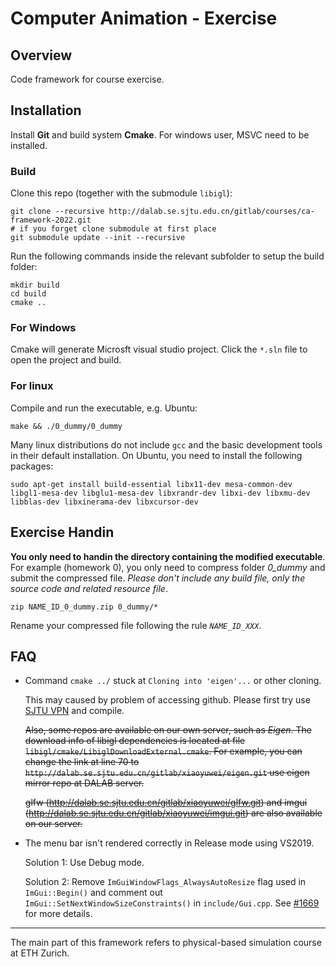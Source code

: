 # Computer Animation - Exercise

## Overview

Code framework for course exercise.

## Installation

Install **Git** and build system **Cmake**. For windows user, MSVC need to be installed.

### Build

Clone this repo (together with the submodule `libigl`):
```
git clone --recursive http://dalab.se.sjtu.edu.cn/gitlab/courses/ca-framework-2022.git
# if you forget clone submodule at first place
git submodule update --init --recursive
``` 

Run the following commands inside the relevant subfolder to setup the build folder:
```
mkdir build
cd build
cmake ..
```

### For Windows

Cmake will generate Microsft visual studio project. Click the `*.sln` file to open the project and build.

### For linux

Compile and run the executable, e.g. Ubuntu:
```
make && ./0_dummy/0_dummy
```

Many linux distributions do not include `gcc` and the basic development tools in their default installation. On Ubuntu, you need to install the following packages:

```
sudo apt-get install build-essential libx11-dev mesa-common-dev libgl1-mesa-dev libglu1-mesa-dev libxrandr-dev libxi-dev libxmu-dev libblas-dev libxinerama-dev libxcursor-dev
```

## Exercise Handin

**You only need to handin the directory containing the modified executable**. For example (homework 0), you only need to compress folder *0_dummy* and submit the compressed file. *Please don't include any build file, only the source code and related resource file*.

```
zip NAME_ID_0_dummy.zip 0_dummy/*
```

Rename your compressed file following the rule *`NAME_ID_XXX`*.


## FAQ

* Command `cmake ../` stuck at `Cloning into 'eigen'...` or other cloning.

    This may caused by problem of accessing github. Please first try use [SJTU VPN](!https://net.sjtu.edu.cn/wlfw/VPN.htm) and compile. 

    ~~Also, some repos are available on our own server, such as *Eigen*. The download info of libigl dependencies is located at file `libigl/cmake/LibiglDownloadExternal.cmake`. For example, you can change the link at line 70 to `http://dalab.se.sjtu.edu.cn/gitlab/xiaoyuwei/eigen.git` use eigen mirror repo at DALAB server.~~

    ~~glfw (http://dalab.se.sjtu.edu.cn/gitlab/xiaoyuwei/glfw.git) and imgui (http://dalab.se.sjtu.edu.cn/gitlab/xiaoyuwei/imgui.git) are also available on our server.~~

* The menu bar isn't rendered correctly in Release mode using VS2019.

    Solution 1: Use Debug mode.

    Solution 2: Remove `ImGuiWindowFlags_AlwaysAutoResize` flag used in `ImGui::Begin()` and comment out `ImGui::SetNextWindowSizeConstraints()` in `include/Gui.cpp`. See [#1669](https://github.com/libigl/libigl/issues/1669) for more details.

    

----

The main part of this framework refers to physical-based simulation course at ETH Zurich.
